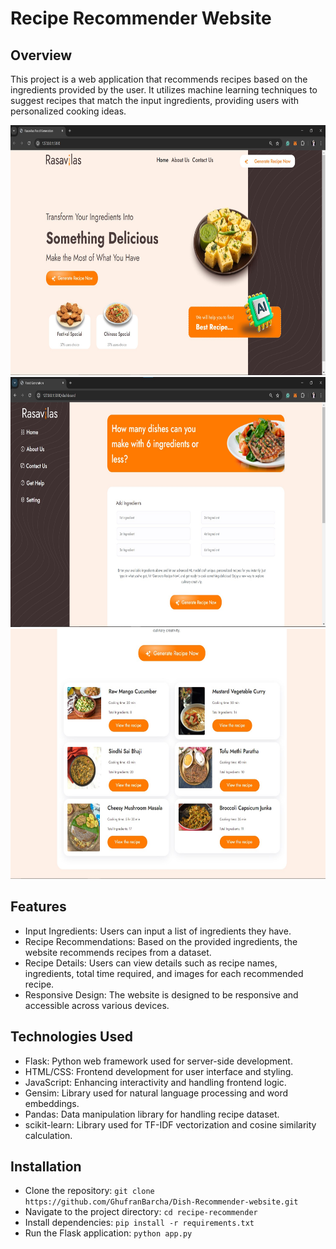 

# Recipe Recommender Website
## Overview
This project is a web application that recommends recipes based on the ingredients provided by the user. It utilizes machine learning techniques to suggest recipes that match the input ingredients, providing users with personalized cooking ideas.


<div style="text-align: center;">
    <img src="https://github.com/GhufranBarcha/Dish-Recommender-website/blob/main/recommeder%20website.jpg" alt="Alt text" width="700" height="400">
</div>
<div style="text-align: center;">
    <img src="https://github.com/GhufranBarcha/Dish-Recommender-website/blob/main/recommender%202.jpg" alt="Alt text" width="700" height="400">
</div>
<div style="text-align: center;">
    <img src="https://github.com/GhufranBarcha/Dish-Recommender-website/blob/main/recommender%203.jpg" alt="Alt text" width="700" height="400">
</div>


## Features
- Input Ingredients: Users can input a list of ingredients they have.
- Recipe Recommendations: Based on the provided ingredients, the website recommends recipes from a dataset.
- Recipe Details: Users can view details such as recipe names, ingredients, total time required, and images for each recommended recipe.
- Responsive Design: The website is designed to be responsive and accessible across various devices.
## Technologies Used
- Flask: Python web framework used for server-side development.
- HTML/CSS: Frontend development for user interface and styling.
- JavaScript: Enhancing interactivity and handling frontend logic.
- Gensim: Library used for natural language processing and word embeddings.
- Pandas: Data manipulation library for handling recipe dataset.
- scikit-learn: Library used for TF-IDF vectorization and cosine similarity calculation.
## Installation
- Clone the repository:
`git clone https://github.com/GhufranBarcha/Dish-Recommender-website.git`
- Navigate to the project directory:
`cd recipe-recommender`
- Install dependencies:
`pip install -r requirements.txt`
- Run the Flask application:
`python app.py`
